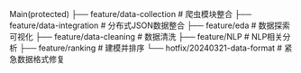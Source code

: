 Main(protected)
├── feature/data-collection          # 爬虫模块整合
├── feature/data-integration         # 分布式JSON数据整合
├── feature/eda                      # 数据探索可视化
├── feature/data-cleaning            # 数据清洗
├── feature/NLP                      # NLP相关分析
├── feature/ranking                  # 建模并排序
└── hotfix/20240321-data-format      # 紧急数据格式修复

